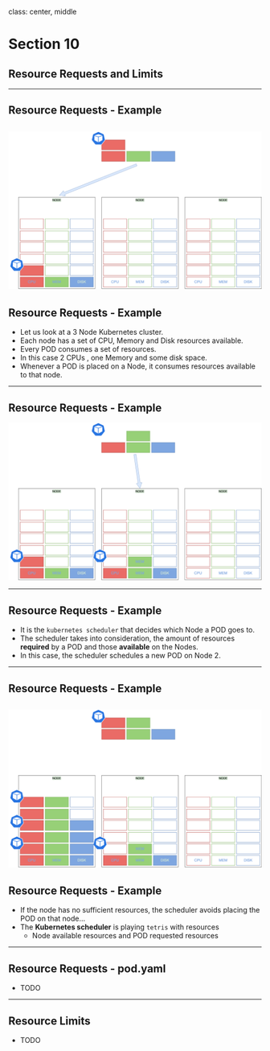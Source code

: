 class: center, middle
# Section 10  
## Resource Requests and Limits  

---
## Resource Requests - Example 
![img_width_90](images/kgs_k8s_scheduler-Page-1.drawio.png)
---

## Resource Requests - Example 
 - Let us look at a 3 Node Kubernetes cluster. 
 - Each node has a set of CPU, Memory and Disk resources available. 
 - Every POD consumes a set of resources. 
 - In this case 2 CPUs , one Memory and some disk space. 
 - Whenever a POD is placed on a Node, it consumes resources available to that node.  

---
## Resource Requests - Example
![img_width_90](images/kgs_k8s_scheduler-Page-2.drawio.png)

---
## Resource Requests - Example
 - It is the `kubernetes scheduler` that decides which Node a POD goes to. 
 - The scheduler takes into consideration, the amount of resources **required** by a POD and those **available** on the Nodes. 
 - In this case, the scheduler schedules a new POD on Node 2.  
---
## Resource Requests - Example
![img_width_90](images/kgs_k8s_scheduler-Page-3.drawio.png)
---
## Resource Requests - Example
 - If the node has no sufficient resources, the scheduler avoids placing the POD on that node...
 - The **Kubernetes scheduler** is playing `tetris` with resources 
   - Node available resources and POD requested resources 
---
## Resource Requests - pod.yaml
- TODO
---
## Resource Limits
 - TODO